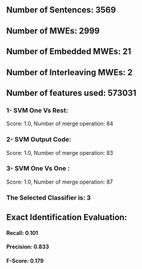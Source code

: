 ## Number of Sentences: 3569
## Number of MWEs: 2999

## Number of Embedded MWEs: 21

## Number of Interleaving MWEs: 2
## Number of features used: 573031

### 1- SVM One Vs Rest: 
Score: 1.0, Number of merge operation: 84
### 2- SVM Output Code: 
Score: 1.0, Number of merge operation: 83
### 3- SVM One Vs One : 
Score: 1.0, Number of merge operation: 87
### The Selected Classifier is: 3
## Exact Identification Evaluation: 
#### Recall: 0.101
#### Precision: 0.833
#### F-Score: 0.179
